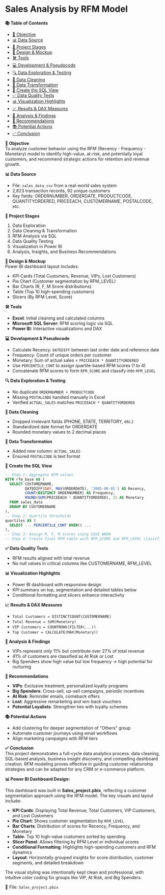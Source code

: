 # Sales Analysis by RFM Model

**📚 Table of Contents**
- [🎯 Objective](#objective)
- [📊 Data Source](#data-source)
- [🔄 Project Stages](#project-stages)
- [🎨 Design & Mockup](#design--mockup)
- [🛠 Tools](#tools)
- [💻 Development & Pseudocode](#development--pseudocode)
- [🔍 Data Exploration & Testing](#data-exploration--testing)
- [🧼 Data Cleaning](#data-cleaning)
- [🔧 Data Transformation](#data-transformation)
- [🧱 Create the SQL View](#create-the-sql-view)
- [✅ Data Quality Tests](#data-quality-tests)
- [📊 Visualization Highlights](#visualization-highlights)
- [📈 Results & DAX Measures](#results--dax-measures)
- [🔎 Analysis & Findings](#analysis--findings)
- [📌 Recommendations](#recommendations)
- [📚 Potential Actions](#potential-actions)
- [✅ Conclusion](#conclusion)


**🎯 Objective**  
To analyze customer behavior using the RFM (Recency - Frequency - Monetary) model to identify high-value, at-risk, and potentially loyal customers, and recommend strategic actions for retention and revenue growth.

**📊 Data Source**  
- File: `sales_data.csv` from a real-world sales system  
- 2,823 transaction records, 92 unique customers  
- Key fields: ORDERNUMBER, ORDERDATE, PRODUCTCODE, QUANTITYORDERED, PRICEEACH, CUSTOMERNAME, POSTALCODE, etc.

**🔄 Project Stages**  
1. Data Exploration  
2. Data Cleaning & Transformation  
3. RFM Analysis via SQL  
4. Data Quality Testing  
5. Visualization in Power BI  
6. Analysis, Insights, and Business Recommendations

**🎨 Design & Mockup**  
Power BI dashboard layout includes:
- KPI Cards (Total Customers, Revenue, VIPs, Lost Customers)
- Pie Chart (Customer segmentation by RFM_LEVEL)
- Bar Charts (R, F, M Score distributions)
- Table (Top 10 high-spending customers)
- Slicers (By RFM Level, Score)

**🛠 Tools**  
- **Excel**: Initial cleaning and calculated columns  
- **Microsoft SQL Server**: RFM scoring logic via SQL  
- **Power BI**: Interactive visualizations and DAX

**💻 Development & Pseudocode**  
- Calculate Recency: `DATEDIFF` between last order date and reference date  
- Frequency: Count of unique orders per customer  
- Monetary: Sum of actual sales = `PRICEEACH * QUANTITYORDERED`
- Use `PERCENTILE_CONT` to assign quartile-based RFM scores (1 to 4)
- Concatenate RFM scores to form `RFM_SCORE` and classify into `RFM_LEVEL`

**🔍 Data Exploration & Testing**  
- No duplicate `ORDERNUMBER + PRODUCTCODE`  
- Missing `POSTALCODE` handled manually in Excel  
- Verified `ACTUAL_SALES` matches `PRICEEACH * QUANTITYORDERED`

**🧼 Data Cleaning**  
- Dropped irrelevant fields (PHONE, STATE, TERRITORY, etc.)  
- Standardized date format for ORDERDATE  
- Rounded monetary values to 2 decimal places

**🔧 Data Transformation**  
- Added new column: `ACTUAL_SALES`  
- Ensured `POSTALCODE` is text format

**🧱 Create the SQL View**  
```sql
-- Step 1: Aggregate RFM values
WITH rfm_base AS (
  SELECT CUSTOMERNAME,
         DATEDIFF(DAY, MAX(ORDERDATE), '2005-06-01') AS Recency,
         COUNT(DISTINCT ORDERNUMBER) AS Frequency,
         ROUND(SUM(PRICEEACH * QUANTITYORDERED), 2) AS Monetary
  FROM sales_data
  GROUP BY CUSTOMERNAME
),
-- Step 2: Quartile thresholds
quartiles AS (
  SELECT ... PERCENTILE_CONT OVER() ... 
),
-- Step 3: Assign R, F, M scores using CASE WHEN
-- Step 4: Create final RFM table with RFM_SCORE and RFM_LEVEL classification
```

**✅ Data Quality Tests**  
- RFM results aligned with total revenue  
- No null values in critical columns like CUSTOMERNAME, RFM_LEVEL

**📊 Visualization Highlights**  
- Power BI dashboard with responsive design  
- KPI summary on top, segmentation and detailed tables below  
- Conditional formatting and slicers enhance interactivity

**📈 Results & DAX Measures**  
- `Total Customers = DISTINCTCOUNT(CUSTOMERNAME)`  
- `Total Revenue = SUM(Monetary)`  
- `VIP Customers = COUNTROWS(FILTER(...))`  
- `Top Customer = CALCULATE(MAX(Monetary))`

**🔎 Analysis & Findings**  
- VIPs represent only 11% but contribute over 27% of total revenue  
- 41% of customers are classified as At Risk or Lost  
- Big Spenders show high value but low frequency → high potential for nurturing

**📌 Recommendations**  
- **VIPs**: Exclusive treatment, personalized loyalty programs  
- **Big Spenders**: Cross-sell, up-sell campaigns, periodic incentives  
- **At Risk**: Reminder emails, comeback offers  
- **Lost**: Aggressive remarketing and win-back vouchers  
- **Potential Loyalists**: Strengthen ties with loyalty schemes

**📚 Potential Actions**  
- Add clustering for deeper segmentation of "Others" group  
- Automate customer journeys using email workflows  
- Align marketing campaigns with RFM tiers

**✅ Conclusion**  
This project demonstrates a full-cycle data analytics process: data cleaning, SQL-based analysis, business insight discovery, and compelling dashboard creation. RFM modeling proves effective in guiding customer relationship strategies and can be adapted for any CRM or e-commerce platform.

**📊 Power BI Dashboard Design:**

This dashboard was built in **Sales_project.pbix**, reflecting a customer segmentation approach using the RFM model. The key visuals and layout include:

- **KPI Cards**: Displaying Total Revenue, Total Customers, VIP Customers, and Lost Customers
- **Pie Chart**: Shows customer segmentation by `RFM_LEVEL`
- **Bar Charts**: Distribution of scores for Recency, Frequency, and Monetary
- **Table**: Top 10 high-value customers sorted by spending
- **Slicer Panel**: Allows filtering by RFM Level or individual scores
- **Conditional Formatting**: Highlights high-spending customers and RFM dynamics
- **Layout**: Horizontally grouped insights for score distribution, customer segments, and detailed breakdown

The visual styling was intentionally kept clean and professional, with intuitive color coding for groups like VIP, At Risk, and Big Spenders.

📁 File: `Sales_project.pbix`
